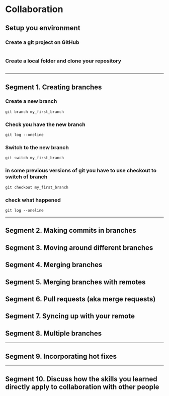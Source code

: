# Collaboration

## Setup you environment

### Create a git project on GitHub
```
```

### Create a local folder and clone your repository
```
```

---

## Segment 1. Creating branches

### Create a new branch
```
git branch my_first_branch
```

### Check you have the new branch
```
git log --oneline
```

### Switch to the new branch
```
git switch my_first_branch
```

### in some previous versions of git you have to use checkout to switch of branch
```
git checkout my_first_branch
```


### check what happened
```
git log --oneline
```

---

## Segment 2. Making commits in branches

## Segment 3. Moving around different branches

## Segment 4. Merging branches

## Segment 5. Merging branches with remotes

## Segment 6. Pull requests (aka merge requests)

## Segment 7. Syncing up with your remote

## Segment 8. Multiple branches

---

## Segment 9. Incorporating hot fixes

---

## Segment 10. Discuss how the skills you learned directly apply to collaboration with other people


